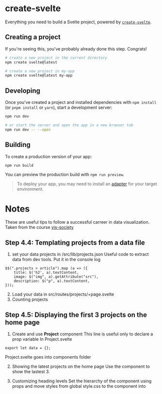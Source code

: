 # create-svelte

Everything you need to build a Svelte project, powered by [`create-svelte`](https://github.com/sveltejs/kit/tree/main/packages/create-svelte).

## Creating a project

If you're seeing this, you've probably already done this step. Congrats!

```bash
# create a new project in the current directory
npm create svelte@latest

# create a new project in my-app
npm create svelte@latest my-app
```

## Developing

Once you've created a project and installed dependencies with `npm install` (or `pnpm install` or `yarn`), start a development server:

```bash
npm run dev

# or start the server and open the app in a new browser tab
npm run dev -- --open
```

## Building

To create a production version of your app:

```bash
npm run build
```

You can preview the production build with `npm run preview`.

> To deploy your app, you may need to install an [adapter](https://kit.svelte.dev/docs/adapters) for your target environment.

# Notes
These are useful tips to follow a successful carreer in data visualization. Taken from the course [vis-society](https://vis-society.github.io/)

## Step 4.4: Templating projects from a data file

1. set your data projects in /src/lib/projects.json
Useful code to extract data from dev tools. Put it in the console log
```
$$(".projects > article").map (a => ({
	title: $('h2', a).textContent,
	image: $("img", a).getAttribute("src"),
	description: $("p", a).textContent,
}));
```
2. Load your data in src/routes/projects/+page.svelte
3. Counting projects

## Step 4.5: Displaying the first 3 projects on the home page
1. Create and use **Project** component
This line is useful only to declare a prop variable
In Project.svelte
```
export let data = {};
```
Project.svelte goes into components folder

2. Showing the latest projects on the home page
Use the <Project> component to  show the lastest 3.

3. Customizing heading levels
Set the hierarchy of the component using props and move styles from global style.css to the component into <style> element

## Step 4.6: Creating a layout for UI shared across pages
Create a Layout for nav.
- An app has multiple layouts. In our case is there is a layout for the app.html.
- The convention to create a layout component is `+layout.svelte`
- Move part of the code from `global.js` to `+layout.svelte`
- Must be placed `<slot />` inside the layout
- Use `$page` from `$app/stores` to add a class to the current page link. 
- The layout has its own styles.



